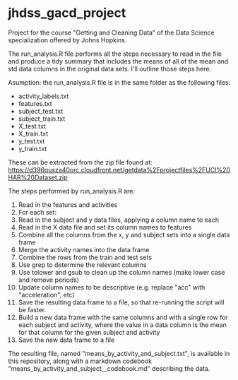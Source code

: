 # jhdss_gacd_project
Project for the course "Getting and Cleaning Data" of the Data Science specialization offered by Johns Hopkins.

The run_analysis.R file performs all the steps necessary to read in the file and produce a tidy summary that includes the means of all of the mean and std data columns in the original data sets. I'll outline those steps here.

Asumption: the run_analysis.R file is in the same folder as the following files:
* activity_labels.txt
* features.txt
* subject_test.txt
* subject_train.txt
* X_test.txt
* X_train.txt
* y_test.txt
* y_train.txt

These can be extracted from the zip file found at:
https://d396qusza40orc.cloudfront.net/getdata%2Fprojectfiles%2FUCI%20HAR%20Dataset.zip

The steps performed by run_analysis.R are:

1. Read in the features and activities
2. For each set:
  1. Read in the subject and y data files, applying a column name to each
  2. Read in the X data file and set its column names to features
  3. Combine all the columns from the x, y and subject sets into a single data frame
  4. Merge the activity names into the data frame
3. Combine the rows from the train and test sets
4. Use grep to determine the relevant columns
5. Use tolower and gsub to clean up the column names (make lower case and remove periods)
6. Update column names to be descriptive (e.g. replace "acc" with "acceleration", etc)
7. Save the resulting data frame to a file, so that re-running the script will be faster.
8. Build a new data frame with the same columns and with a single row for each subject and activity, where the value in a data column	is the mean for that column for the given subject and activity
9. Save the new data frame to a file

The resulting file, named "means_by_activity_and_subject.txt", is available in this repository, along with a markdown codebook "means_by_activity_and_subject__codebook.md" describing the data.
